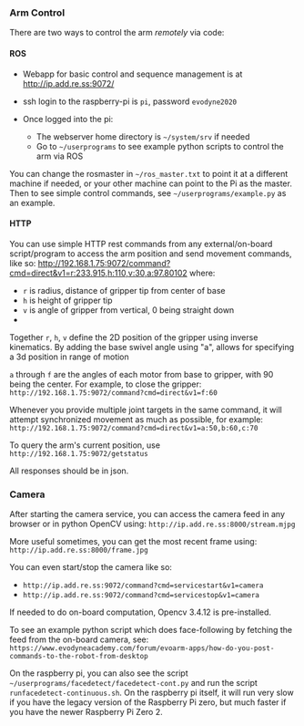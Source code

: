 ### Arm Control 

There are two ways to control the arm *remotely* via code:

#### ROS

- Webapp for basic control and sequence management is at http://ip.add.re.ss:9072/

- ssh login to the raspberry-pi is `pi`, password `evodyne2020`

- Once logged into the pi:
  - The webserver home directory is `~/system/srv` if needed
  - Go to `~/userprograms` to see example python scripts to control the arm via ROS

You can change the rosmaster in `~/ros_master.txt` to point it at a different machine if needed, or your other machine can point to the Pi as the master. Then to see simple control commands, see `~/userprograms/example.py` as an example.

#### HTTP

You can use simple HTTP rest commands from any external/on-board script/program to access the arm position and send movement commands, like so:
http://192.168.1.75:9072/command?cmd=direct&v1=r:233.915,h:110,v:30,a:97.80102
where:
- `r` is radius, distance of gripper tip from center of base
- `h` is height of gripper tip
- `v` is angle of gripper from vertical, 0 being straight down
- 
Together `r`, `h`, `v` define the 2D position of the gripper using inverse kinematics.
By adding the base swivel angle using "a", allows for specifying a 3d position in range of motion

`a` through `f` are the angles of each motor from base to gripper, with 90 being the center. For example, to close the gripper:
`http://192.168.1.75:9072/command?cmd=direct&v1=f:60`

Whenever you provide multiple joint targets in the same command, it will attempt synchronized
movement as much as possible, for example:
`http://192.168.1.75:9072/command?cmd=direct&v1=a:50,b:60,c:70`

To query the arm's current position, use `http://192.168.1.75:9072/getstatus`

All responses should be in json.

### Camera

After starting the camera service, you can access the camera feed in any browser or in python OpenCV using:
`http://ip.add.re.ss:8000/stream.mjpg`

More useful sometimes, you can get the most recent frame using:
`http://ip.add.re.ss:8000/frame.jpg`

You can even start/stop the camera like so:
- `http://ip.add.re.ss:9072/command?cmd=servicestart&v1=camera`
- `http://ip.add.re.ss:9072/command?cmd=servicestop&v1=camera`

If needed to do on-board computation, Opencv 3.4.12 is pre-installed. 

To see an example python script which does face-following by fetching the feed from the on-board camera, see:
`https://www.evodyneacademy.com/forum/evoarm-apps/how-do-you-post-commands-to-the-robot-from-desktop`

On the raspberry pi, you can also see the script `~/userprograms/facedetect/facedetect-cont.py` and run the script `runfacedetect-continuous.sh`.
On the raspberry pi itself, it will run very slow if you have the legacy version of the Raspberry Pi zero, but much faster if you have the newer Raspberry Pi Zero 2.

